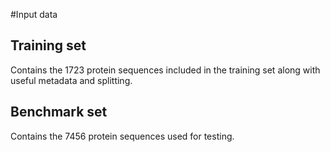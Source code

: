 #Input data

## Training set
Contains the 1723 protein sequences included in the training set along with useful metadata and splitting. 

## Benchmark set
Contains the 7456 protein sequences used for testing. 

